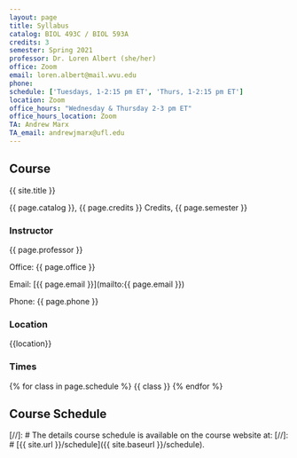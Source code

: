```yaml
---
layout: page
title: Syllabus
catalog: BIOL 493C / BIOL 593A
credits: 3
semester: Spring 2021
professor: Dr. Loren Albert (she/her)
office: Zoom
email: loren.albert@mail.wvu.edu
phone: 
schedule: ['Tuesdays, 1-2:15 pm ET', 'Thurs, 1-2:15 pm ET']
location: Zoom
office_hours: "Wednesday & Thursday 2-3 pm ET"
office_hours_location: Zoom
TA: Andrew Marx
TA_email: andrewjmarx@ufl.edu
---
```


## Course

{{ site.title }}

{{ page.catalog }}, {{ page.credits }} Credits, {{ page.semester }}

### Instructor

{{ page.professor }}

Office: {{ page.office }}

Email:
[{{ page.email }}](mailto:{{ page.email }})

Phone: {{ page.phone }}


### Location

{{location}}


### Times

{% for class in page.schedule %}
  {{ class }}
{% endfor %}


## Course Schedule

[//]: # The details course schedule is available on the course website at:
[//]: # [{{ site.url }}/schedule]({{ site.baseurl }}/schedule).
